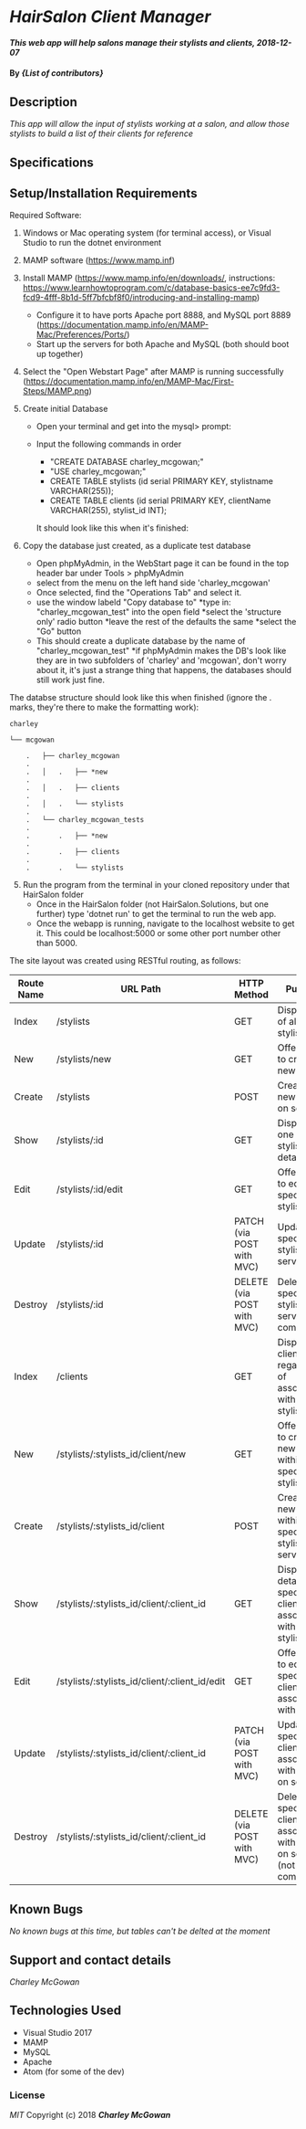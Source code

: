 ﻿# _HairSalon Client Manager_

#### _This web app will help salons manage their stylists and clients, 2018-12-07_

#### By _**{List of contributors}**_

## Description
_This app will allow the input of stylists working at a salon, and allow those stylists to build a list of their clients for reference_

## Specifications

## Setup/Installation Requirements

Required Software:
1. Windows or Mac operating system (for terminal access), or Visual Studio to run the dotnet environment
2. MAMP software (https://www.mamp.inf)


1. Install MAMP (https://www.mamp.info/en/downloads/, instructions: https://www.learnhowtoprogram.com/c/database-basics-ee7c9fd3-fcd9-4fff-8b1d-5ff7bfcbf8f0/introducing-and-installing-mamp)
	* Configure it to have ports Apache port 8888, and MySQL port 8889 (https://documentation.mamp.info/en/MAMP-Mac/Preferences/Ports/)
	* Start up the servers for both Apache and MySQL (both should boot up together)

2. Select the "Open Webstart Page" after MAMP is running successfully (https://documentation.mamp.info/en/MAMP-Mac/First-Steps/MAMP.png)

3. Create initial Database
	* Open your terminal and get into the mysql> prompt:
	* Input the following commands in order
		* "CREATE DATABASE charley_mcgowan;"
		* "USE charley_mcgowan;"
		* CREATE TABLE stylists (id serial PRIMARY KEY, stylistname VARCHAR(255));
		* CREATE TABLE clients (id serial PRIMARY KEY, clientName VARCHAR(255), stylist_id INT);

		It should look like this when it's finished:

4. Copy the database just created, as a duplicate test database
	* Open phpMyAdmin, in the WebStart page it can be found in the top header bar under Tools > phpMyAdmin
	* select from the menu on the left hand side 'charley_mcgowan'
	* Once selected, find the "Operations Tab" and select it.
	* use the window labeld "Copy database to"
		*type in: "charley_mcgowan_test" into the open field
		*select the 'structure only' radio button
		*leave the rest of the defaults the same
		*select the "Go" button
	* This should create a duplicate database by the name of "charley_mcgowan_test"
	*if phpMyAdmin makes the DB's look like they are in two subfolders of 'charley' and 'mcgowan', don't worry about it, it's just a strange thing that happens, the databases should still work just fine.

The databse structure should look like this when finished (ignore the . marks, they're there to make the formatting work):

	charley

	└── mcgowan

		.	├── charley_mcgowan
		.
		.	│	.	├── *new
		.
		.	│	.	├── clients
		.
		.	│	.	└── stylists
		.
		.	└── charley_mcgowan_tests
		.
		.		.	├── *new
		.
		.		.	├── clients
		.
		.		.	└── stylists



5. Run the program from the terminal in your cloned repository under that HairSalon folder
	* Once in the HairSalon folder (not HairSalon.Solutions, but one further) type 'dotnet run' to get the terminal to run the web app.
	* Once the webapp is running, navigate to the localhost website to get it. This could be localhost:5000 or some other port number other than 5000.

The site layout was created using RESTful routing, as follows: 

| Route Name | URL Path                                       | HTTP Method                    | Purpose																   |
|------------|------------------------------------------------|--------------------------------|---------------------------------------------------------------------------|
| Index      | /stylists                                      | GET                            | Display list of all stylistss											   |
| New        | /stylists/new                                  | GET                            | Offers form to create new stylists										   |
| Create     | /stylists                                      | POST                           | Creates new stylists on server											   |
| Show       | /stylists/:id                                  | GET                            | Displays one specific stylistsIs details								   |
| Edit       | /stylists/:id/edit                             | GET                            | Offers form to edit specific stylists									   |
| Update     | /stylists/:id                                  | PATCH  (via POST with MVC)	   | Updates specific stylists on server									   |
| Destroy    | /stylists/:id                                  | DELETE (via POST with MVC)     | Deletes specific stylists on server (not complete)						   |
| Index      | /clients                                       | GET                            | Displays all clients regardless of associations with   stylistss		   |
| New        | /stylists/:stylists_id/client/new              | GET                            | Offers form to create new client within specific stylists			       |
| Create     | /stylists/:stylists_id/client                  | POST                           | Creates new client within specific stylists on server				       |
| Show       | /stylists/:stylists_id/client/:client_id       | GET                            | Displays details for a specific client associated with a   stylists	   |
| Edit       | /stylists/:stylists_id/client/:client_id/edit  | GET                            | Offers form to edit specific client associated with stylists		       |
| Update     | /stylists/:stylists_id/client/:client_id       | PATCH  (via POST with MVC)     | Updates specific client associated with stylists on server				   |
| Destroy    | /stylists/:stylists_id/client/:client_id       | DELETE  (via POST with MVC)    | Deletes specific client associated with stylists on server (not complete) |


## Known Bugs
_No known bugs at this time, but tables can't be delted at the moment_

## Support and contact details
_Charley McGowan_

## Technologies Used
* Visual Studio 2017
* MAMP
* MySQL
* Apache
* Atom (for some of the dev)

### License
*MIT*
Copyright (c) 2018 **_Charley McGowan_**
